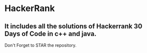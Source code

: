 # HackerRank

It includes all the solutions of Hackerrank 30 Days of Code in c++ and java.
---
Don't Forget to STAR the repository.
